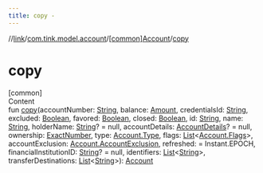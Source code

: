 ```yaml
---
title: copy -
---
```

//[link](../../index.md)/[com.tink.model.account](../index.md)/[[common]Account](index.md)/[copy](copy.md)



# copy  
[common]  
Content  
fun [copy](copy.md)(accountNumber: [String](https://kotlinlang.org/api/latest/jvm/stdlib/kotlin/-string/index.html), balance: [Amount](../../com.tink.model.misc/[common]-amount/index.md), credentialsId: [String](https://kotlinlang.org/api/latest/jvm/stdlib/kotlin/-string/index.html), excluded: [Boolean](https://kotlinlang.org/api/latest/jvm/stdlib/kotlin/-boolean/index.html), favored: [Boolean](https://kotlinlang.org/api/latest/jvm/stdlib/kotlin/-boolean/index.html), closed: [Boolean](https://kotlinlang.org/api/latest/jvm/stdlib/kotlin/-boolean/index.html), id: [String](https://kotlinlang.org/api/latest/jvm/stdlib/kotlin/-string/index.html), name: [String](https://kotlinlang.org/api/latest/jvm/stdlib/kotlin/-string/index.html), holderName: [String](https://kotlinlang.org/api/latest/jvm/stdlib/kotlin/-string/index.html)? = null, accountDetails: [AccountDetails](../[common]-account-details/index.md)? = null, ownership: [ExactNumber](../../com.tink.model.misc/[common]-exact-number/index.md), type: [Account.Type](-type/index.md), flags: [List](https://kotlinlang.org/api/latest/jvm/stdlib/kotlin.collections/-list/index.html)<[Account.Flags](-flags/index.md)>, accountExclusion: [Account.AccountExclusion](-account-exclusion/index.md), refreshed: <ERROR CLASS> = Instant.EPOCH, financialInstitutionID: [String](https://kotlinlang.org/api/latest/jvm/stdlib/kotlin/-string/index.html)? = null, identifiers: [List](https://kotlinlang.org/api/latest/jvm/stdlib/kotlin.collections/-list/index.html)<[String](https://kotlinlang.org/api/latest/jvm/stdlib/kotlin/-string/index.html)>, transferDestinations: [List](https://kotlinlang.org/api/latest/jvm/stdlib/kotlin.collections/-list/index.html)<[String](https://kotlinlang.org/api/latest/jvm/stdlib/kotlin/-string/index.html)>): [Account](index.md)  



